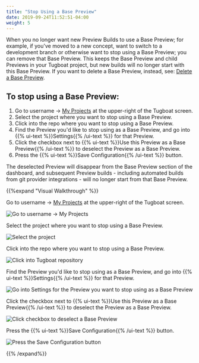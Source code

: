 ```yaml
---
title: "Stop Using a Base Preview"
date: 2019-09-24T11:52:51-04:00
weight: 5
---
```


When you no longer want new Preview Builds to use a Base Preview; for example, if you've moved to a new concept, want to
switch to a development branch or otherwise want to stop using a Base Preview; you can remove that Base Preview. This
keeps the Base Preview and child Previews in your Tugboat project, but new builds will no longer start with this Base
Preview. If you want to delete a Base Preview, instead, see: [Delete a Base Preview](../delete-base-preview/).

## To stop using a Base Preview:

1. Go to username -> [My Projects](https://dashboard.tugboat.qa/projects) at the upper-right of the Tugboat screen.
2. Select the project where you want to stop using a Base Preview.
3. Click into the repo where you want to stop using a Base Preview.
4. Find the Preview you'd like to stop using as a Base Preview, and go into {{% ui-text %}}Settings{{% /ui-text %}} for
   that Preview.
5. Click the checkbox next to {{% ui-text %}}Use this Preview as a Base Preview{{% /ui-text %}} to deselect the Preview
   as a Base Preview.
6. Press the {{% ui-text %}}Save Configuration{{% /ui-text %}} button.

The deselected Preview will disappear from the Base Preview section of the dashboard, and subsequent Preview builds -
including automated builds from git provider integrations - will no longer start from that Base Preview.

{{%expand "Visual Walkthrough" %}}

Go to username -> [My Projects](https://dashboard.tugboat.qa/projects) at the upper-right of the Tugboat screen.

![Go to username -> My Projects](/_images/go-to-user-my-projects.png)

Select the project where you want to stop using a Base Preview.

![Select the project](/_images/select-project-to-set-base-preview.png)

Click into the repo where you want to stop using a Base Preview.

![Click into Tugboat repository](/_images/select-repo-to-set-base-preview.png)

Find the Preview you'd like to stop using as a Base Preview, and go into {{% ui-text %}}Settings{{% /ui-text %}} for
that Preview.

![Go into Settings for the Preview you want to stop using as a Base Preview](/_images/go-into-settings-for-base-preview-you-want-to-stop-using.png)

Click the checkbox next to {{% ui-text %}}Use this Preview as a Base Preview{{% /ui-text %}} to deselect the Preview as
a Base Preview.

![Click checkbox to deselect a Base Preview](/_images/click-checkbox-to-deselect-base-preview.png)

Press the {{% ui-text %}}Save Configuration{{% /ui-text %}} button.

![Press the Save Configuration button](/_images/stop-using-base-preview-press-save-configuration.png)

{{% /expand%}}

